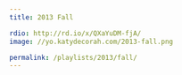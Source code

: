 ```yaml
---
title: 2013 Fall

rdio: http://rd.io/x/QXaYuDM-fjA/
image: //yo.katydecorah.com/2013-fall.png

permalink: /playlists/2013/fall/
---
```

